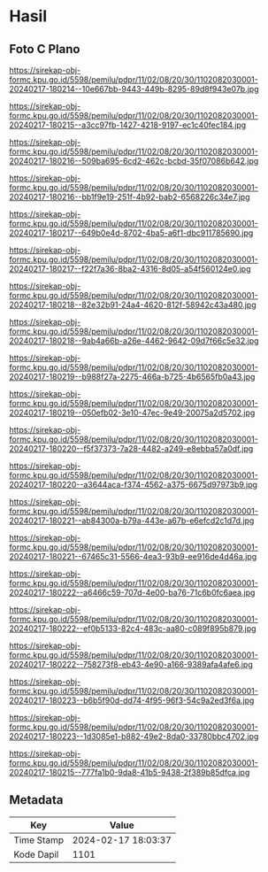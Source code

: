 # Hasil

## Foto C Plano

https://sirekap-obj-formc.kpu.go.id/5598/pemilu/pdpr/11/02/08/20/30/1102082030001-20240217-180214--10e667bb-9443-449b-8295-89d8f943e07b.jpg

https://sirekap-obj-formc.kpu.go.id/5598/pemilu/pdpr/11/02/08/20/30/1102082030001-20240217-180215--a3cc97fb-1427-4218-9197-ec1c40fec184.jpg

https://sirekap-obj-formc.kpu.go.id/5598/pemilu/pdpr/11/02/08/20/30/1102082030001-20240217-180216--509ba695-6cd2-462c-bcbd-35f07086b642.jpg

https://sirekap-obj-formc.kpu.go.id/5598/pemilu/pdpr/11/02/08/20/30/1102082030001-20240217-180216--bb1f9e19-251f-4b92-bab2-6568226c34e7.jpg

https://sirekap-obj-formc.kpu.go.id/5598/pemilu/pdpr/11/02/08/20/30/1102082030001-20240217-180217--649b0e4d-8702-4ba5-a6f1-dbc911785690.jpg

https://sirekap-obj-formc.kpu.go.id/5598/pemilu/pdpr/11/02/08/20/30/1102082030001-20240217-180217--f22f7a36-8ba2-4316-8d05-a54f560124e0.jpg

https://sirekap-obj-formc.kpu.go.id/5598/pemilu/pdpr/11/02/08/20/30/1102082030001-20240217-180218--82e32b91-24a4-4620-812f-58942c43a480.jpg

https://sirekap-obj-formc.kpu.go.id/5598/pemilu/pdpr/11/02/08/20/30/1102082030001-20240217-180218--9ab4a66b-a26e-4462-9642-09d7f66c5e32.jpg

https://sirekap-obj-formc.kpu.go.id/5598/pemilu/pdpr/11/02/08/20/30/1102082030001-20240217-180219--b988f27a-2275-466a-b725-4b6565fb0a43.jpg

https://sirekap-obj-formc.kpu.go.id/5598/pemilu/pdpr/11/02/08/20/30/1102082030001-20240217-180219--050efb02-3e10-47ec-9e49-20075a2d5702.jpg

https://sirekap-obj-formc.kpu.go.id/5598/pemilu/pdpr/11/02/08/20/30/1102082030001-20240217-180220--f5f37373-7a28-4482-a249-e8ebba57a0df.jpg

https://sirekap-obj-formc.kpu.go.id/5598/pemilu/pdpr/11/02/08/20/30/1102082030001-20240217-180220--a3644aca-f374-4562-a375-6675d97973b9.jpg

https://sirekap-obj-formc.kpu.go.id/5598/pemilu/pdpr/11/02/08/20/30/1102082030001-20240217-180221--ab84300a-b79a-443e-a67b-e6efcd2c1d7d.jpg

https://sirekap-obj-formc.kpu.go.id/5598/pemilu/pdpr/11/02/08/20/30/1102082030001-20240217-180221--67465c31-5566-4ea3-93b9-ee916de4d46a.jpg

https://sirekap-obj-formc.kpu.go.id/5598/pemilu/pdpr/11/02/08/20/30/1102082030001-20240217-180222--a6466c59-707d-4e00-ba76-71c6b0fc6aea.jpg

https://sirekap-obj-formc.kpu.go.id/5598/pemilu/pdpr/11/02/08/20/30/1102082030001-20240217-180222--ef0b5133-82c4-483c-aa80-c089f895b879.jpg

https://sirekap-obj-formc.kpu.go.id/5598/pemilu/pdpr/11/02/08/20/30/1102082030001-20240217-180222--758273f8-eb43-4e90-a166-9389afa4afe6.jpg

https://sirekap-obj-formc.kpu.go.id/5598/pemilu/pdpr/11/02/08/20/30/1102082030001-20240217-180223--b6b5f90d-dd74-4f95-96f3-54c9a2ed3f6a.jpg

https://sirekap-obj-formc.kpu.go.id/5598/pemilu/pdpr/11/02/08/20/30/1102082030001-20240217-180223--1d3085e1-b882-49e2-8da0-33780bbc4702.jpg

https://sirekap-obj-formc.kpu.go.id/5598/pemilu/pdpr/11/02/08/20/30/1102082030001-20240217-180215--777fa1b0-9da8-41b5-9438-2f389b85dfca.jpg


## Metadata

| Key        | Value               |
| ---------- | ------------------- |
| Time Stamp | 2024-02-17 18:03:37 |
| Kode Dapil | 1101                |



